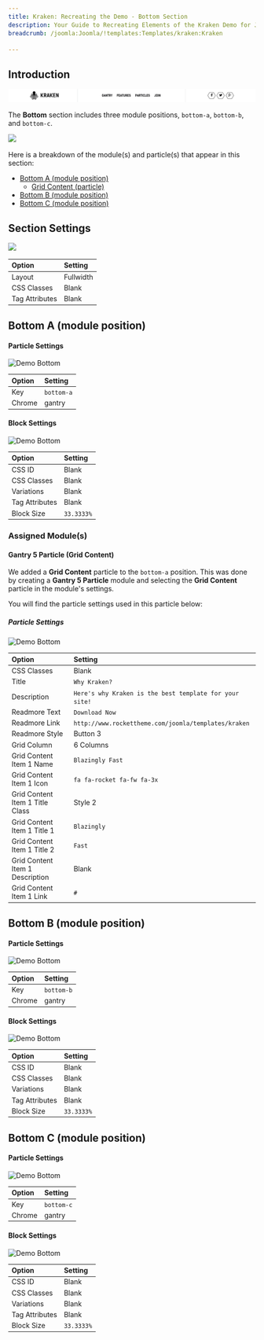 ```yaml
---
title: Kraken: Recreating the Demo - Bottom Section
description: Your Guide to Recreating Elements of the Kraken Demo for Joomla
breadcrumb: /joomla:Joomla/!templates:Templates/kraken:Kraken

---
```


## Introduction

![](assets/demo_10.png)

The **Bottom** section includes three module positions, `bottom-a`, `bottom-b`, and `bottom-c`. 

![](assets/home_bottom.png)

Here is a breakdown of the module(s) and particle(s) that appear in this section:

* [Bottom A (module position)](#bottom-a-(module-position))
    - [Grid Content (particle)](#gantry-5-particle-(grid-content))
* [Bottom B (module position)](#bottom-b-(module-position))
* [Bottom C (module position)](#bottom-c-(module-position))

## Section Settings

![](assets/demo_bottom_settings.png)

| Option         | Setting   |
| :-----         | :-----    |
| Layout         | Fullwidth |
| CSS Classes    | Blank     |
| Tag Attributes | Blank     |

## Bottom A (module position)

#### Particle Settings

![Demo Bottom](assets/demo_bottom_1.png)

| Option | Setting    |
| :----- | :-----     |
| Key    | `bottom-a` |
| Chrome | gantry     |

#### Block Settings

![Demo Bottom](assets/demo_bottom_2.png)

| Option         | Setting    |
| :-----         | :-----     |
| CSS ID         | Blank      |
| CSS Classes    | Blank      |
| Variations     | Blank      |
| Tag Attributes | Blank      |
| Block Size     | `33.3333%` |

### Assigned Module(s)

#### Gantry 5 Particle (Grid Content)

We added a **Grid Content** particle to the `bottom-a` position. This was done by creating a **Gantry 5 Particle** module and selecting the **Grid Content** particle in the module's settings. 

You will find the particle settings used in this particle below:

##### Particle Settings

![Demo Bottom](assets/demo_bottom_3.png)

| Option                          | Setting                                                  |
| :-----                          | :-----                                                   |
| CSS Classes                     | Blank                                                    |
| Title                           | `Why Kraken?`                                           |
| Description                     | `Here's why Kraken is the best template for your site!` |
| Readmore Text                   | `Download Now`                                           |
| Readmore Link                   | `http://www.rockettheme.com/joomla/templates/kraken`    |
| Readmore Style                  | Button 3                                                 |
| Grid Column                     | 6 Columns                                                |
| Grid Content Item 1 Name        | `Blazingly Fast`                                         |
| Grid Content Item 1 Icon        | `fa fa-rocket fa-fw fa-3x`                               |
| Grid Content Item 1 Title Class | Style 2                                                  |
| Grid Content Item 1 Title 1     | `Blazingly`                                              |
| Grid Content Item 1 Title 2     | `Fast`                                                   |
| Grid Content Item 1 Description | Blank                                                    |
| Grid Content Item 1 Link        | `#`                                                      |

## Bottom B (module position)

#### Particle Settings

![Demo Bottom](assets/demo_bottom_4.png)

| Option | Setting   |
| :----- | :-----    |
| Key    | `bottom-b` |
| Chrome | gantry    |

#### Block Settings

![Demo Bottom](assets/demo_bottom_5.png)

| Option         | Setting    |
| :-----         | :-----     |
| CSS ID         | Blank      |
| CSS Classes    | Blank      |
| Variations     | Blank      |
| Tag Attributes | Blank      |
| Block Size     | `33.3333%` |

## Bottom C (module position)

#### Particle Settings

![Demo Bottom](assets/demo_bottom_6.png)

| Option | Setting      |
| :----- | :-----       |
| Key    | `bottom-c` |
| Chrome | gantry       |

#### Block Settings

![Demo Bottom](assets/demo_bottom_7.png)

| Option         | Setting    |
| :-----         | :-----     |
| CSS ID         | Blank      |
| CSS Classes    | Blank      |
| Variations     | Blank      |
| Tag Attributes | Blank      |
| Block Size     | `33.3333%` |
